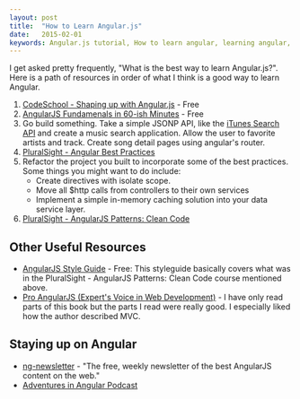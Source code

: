 ```yaml
---
layout: post
title:  "How to Learn Angular.js"
date:   2015-02-01
keywords: Angular.js tutorial, How to learn angular, learning angular, getting started with angular
---
```


I get asked pretty frequently, "What is the best way to learn Angular.js?". Here is a path of resources in order of what I think is a good way to learn Angular.


1. [CodeSchool - Shaping up with Angular.js](https://www.codeschool.com/paths/javascript#angular-js) - Free
2. [AngularJS Fundamenals in 60-ish Minutes](https://www.youtube.com/watch?v=i9MHigUZKEM) - Free
3. Go build something. Take a simple JSONP API, like the [iTunes Search API](https://www.apple.com/itunes/affiliates/resources/documentation/itunes-store-web-service-search-api.html) and create a music search application. Allow the user to favorite artists and track. Create song detail pages using angular's router.
4. [PluralSight - Angular Best Practices](http://www.pluralsight.com/courses/angular-best-practices)
5. Refactor the project you built to incorporate some of the best practices. Some things you might want to do include:
	* Create directives with isolate scope.
	* Move all $http calls from controllers to their own services
	* Implement a simple in-memory caching solution into your data service layer.
6. [PluralSight - AngularJS Patterns: Clean Code](http://www.pluralsight.com/courses/angularjs-patterns-clean-code)

## Other Useful Resources

* [AngularJS Style Guide](https://github.com/johnpapa/angularjs-styleguide) - Free: This styleguide basically covers what was in the PluralSight - AngularJS Patterns: Clean Code course mentioned above.
* [Pro AngularJS (Expert's Voice in Web Development)](http://smile.amazon.com/Pro-AngularJS-Experts-Voice-Development/dp/1430264489/ref=sr_1_1?ie=UTF8&qid=1422813075&sr=8-1&keywords=angular) - I have only read parts of this book but the parts I read were really good. I especially liked how the author described MVC.

## Staying up on Angular

* [ng-newsletter](http://www.ng-newsletter.com/) - "The free, weekly newsletter of the best AngularJS content on the web."
* [Adventures in Angular Podcast](http://devchat.tv/adventures-in-angular)
